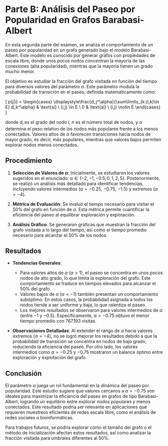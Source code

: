 # Parte B: Análisis del Paseo por Popularidad en Grafos Barabasi-Albert

En esta segunda parte del examen, se analiza el comportamiento de un paseo por popularidad en un grafo generado bajo el modelo Barabasi-Albert. Este modelo es conocido por generar grafos con propiedades de escala libre, donde unos pocos nodos concentran la mayoría de las conexiones (alta popularidad), mientras que la mayoría tienen un grado mucho menor.

El objetivo es estudiar la fracción del grafo visitada en función del tiempo para diversos valores del parámetro $\alpha$. Este parámetro modula la probabilidad de transición en el paseo, definida matemáticamente como:

\[
p(j|i) =
\begin{cases}
\displaystyle\frac{d_j^\alpha}{\sum\limits_{k:(i,k)\in E} d_k^\alpha} & \text{si} \ (i,j) \in E \\
0 & \text{si} \ (i,j) \notin E
\end{cases}
\]

donde $d_i$ es el grado del nodo $i$, $n$ es el número total de nodos, y $\alpha$ determina el peso relativo de los nodos más populares frente a los menos conectados. Valores altos de $\alpha$ favorecen transiciones hacia nodos de mayor grado, es decir, más populares, mientras que valores bajos permiten explorar nodos menos conectados.

## Procedimiento

1. **Selección de Valores de $\alpha$**:
   Inicialmente, se estudiaron los valores sugeridos en el enunciado: $\alpha \in \{-2, -1, -0.5, 0, 1, 2, 5\}$. Posteriormente, se realizó un análisis más detallado para identificar tendencias, incluyendo valores intermedios ($\alpha = -0.25$, $-0.75$, $-1.5$) y extremos ($\alpha = -4$).

2. **Métrica de Evaluación**:
   Se evaluó el tiempo necesario para visitar el 50% del grafo en función de $\alpha$. Esta métrica permite cuantificar la eficiencia del paseo al equilibrar exploración y explotación.

3. **Análisis Gráfico**:
   Se generaron gráficas que muestran la fracción del grafo visitada a lo largo del tiempo, así como el tiempo promedio necesario para alcanzar el 50% de los nodos.

## Resultados

- **Tendencias Generales**:

  - Para valores altos de $\alpha$ ($\alpha > 1$), el paseo se concentra en unos pocos nodos de alto grado, lo que limita la exploración del grafo. Este comportamiento se traduce en tiempos elevados para alcanzar el 50% del grafo.
  - Valores bajos de $\alpha$ ($\alpha < -1$) también presentan un comportamiento subóptimo. En estos casos, la probabilidad asignada a todos los nodos tiende a ser uniforme y baja, lo que ralentiza el paseo.
  - Los mejores resultados se observaron para valores intermedios de $\alpha$ (entre $-1$ y $-0.5$). Específicamente, $\alpha = -0.75$ obtuvo el menor tiempo promedio con 767.193 visitas.

- **Observaciones Detalladas**:
  Al extender el rango de $\alpha$ hacia valores extremos ($\alpha = -4$), no se logró mejorar los resultados debido a que la probabilidad de transición se concentra en nodos de bajo grado, reduciendo la eficiencia del paseo. Por otro lado, los valores intermedios como $\alpha = -0.25$ y $-0.75$ mostraron un balance óptimo entre exploración y explotación del grafo.

## Conclusión

El parámetro $\alpha$ juega un rol fundamental en la dinámica del paseo por popularidad. Este estudio sugiere que valores cercanos a $\alpha = -0.75$ son ideales para maximizar la eficiencia del paseo en grafos de tipo Barabasi-Albert, logrando un equilibrio entre explorar nodos populares y menos conectados. Este resultado podría ser relevante en aplicaciones que requieren muestreos eficientes de redes escala libre, como el análisis de redes sociales o bioinformáticas.

Para trabajos futuros, se podría explorar cómo el tamaño del grafo o el método de inicialización afectan estos resultados, así como analizar la fracción visitada para umbrales diferentes al 50%.
